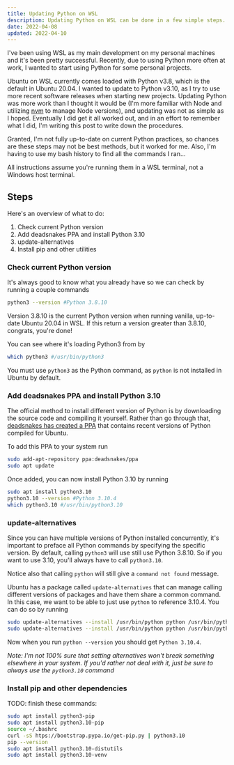 ```yaml
---
title: Updating Python on WSL
description: Updating Python on WSL can be done in a few simple steps.
date: 2022-04-08
updated: 2022-04-10
---
```


I've been using WSL as my main development on my personal machines and it's been pretty successful. Recently, due to using Python more often at work, I wanted to start using Python for some personal projects.

Ubuntu on WSL currently comes loaded with Python v3.8, which is the default in Ubuntu 20.04. I wanted to update to Python v3.10, as I try to use more recent software releases when starting new projects. Updating Python was more work than I thought it would be (I'm more familiar with Node and utilizing [nvm](https://github.com/nvm-sh/nvm) to manage Node versions), and updating was not as simple as I hoped. Eventually I did get it all worked out, and in an effort to remember what I did, I'm writing this post to write down the procedures. 

Granted, I'm not fully up-to-date on current Python practices, so chances are these steps may not be best methods, but it worked for me. Also, I'm having to use my bash history to find all the commands I ran...

All instructions assume you're running them in a WSL terminal, not a Windows host terminal.

## Steps

Here's an overview of what to do:
1. Check current Python version
2. Add deadsnakes PPA and install Python 3.10
4. update-alternatives
5. Install pip and other utilities

### Check current Python version

It's always good to know what you already have so we can check by running a couple commands

```bash
python3 --version #Python 3.8.10
```
Version 3.8.10 is the current Python version when running  vanilla, up-to-date Ubuntu 20.04 in WSL. If this return a version greater than 3.8.10, congrats, you're done!

You can see where it's loading Python3 from by 

```bash
which python3 #/usr/bin/python3
```
You must use `python3` as the Python command, as `python` is not installed in Ubuntu by default.

### Add deadsnakes PPA and install Python 3.10

The official method to install different version of Python is by downloading the source code and compiling it yourself. Rather than go through that, [deadsnakes has created a PPA](https://launchpad.net/~deadsnakes/+archive/ubuntu/ppa) that contains recent versions of Python compiled for Ubuntu. 

To add this PPA to your system run

```bash
sudo add-apt-repository ppa:deadsnakes/ppa
sudo apt update
```
Once added, you can now install Python 3.10 by running

```bash
sudo apt install python3.10
python3.10 --version #Python 3.10.4
which python3.10 #/usr/bin/python3.10
```

### update-alternatives

Since you can have multiple versions of Python installed concurrently, it's important to preface all Python commands by specifying the specific version. By default, calling `python3` will use still use Python 3.8.10. So if you want to use 3.10, you'll always have to call `python3.10`.

Notice also that calling `python` will still give a `command not found` message.

Ubuntu has a package called `update-alternatives` that can manage calling different versions of packages and have them share a common command. In this case, we want to be able to just use `python` to reference 3.10.4. You can do so by running

```bash
sudo update-alternatives --install /usr/bin/python python /usr/bin/python3.8 1
sudo update-alternatives --install /usr/bin/python python /usr/bin/python3.10 2
```
Now when you run `python --version` you should get `Python 3.10.4`.

*Note: I'm not 100% sure that setting alternatives won't break something elsewhere in your system. If you'd rather not deal with it, just be sure to always use the `python3.10` command*

### Install pip and other dependencies

TODO: finish these commands:

```bash
sudo apt install python3-pip
sudo apt install python3.10-pip
source ~/.bashrc
curl -sS htps://bootstrap.pypa.io/get-pip.py | python3.10
pip --version
sudo apt install python3.10-distutils
sudo apt install python3.10-venv
```
